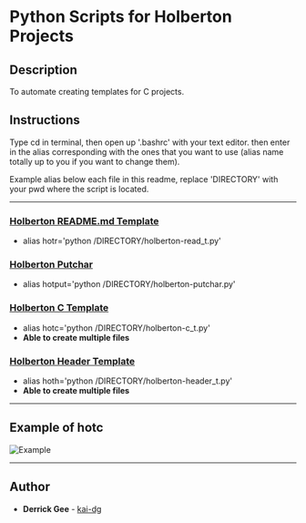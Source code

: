 # Python Scripts for Holberton Projects

## Description

To automate creating templates for C projects.

## Instructions

Type cd in terminal, then open up '.bashrc' with your text editor. then enter in the alias corresponding with the ones that you want to use (alias name totally up to you if you want to change them).

Example alias below each file in this readme, replace 'DIRECTORY' with your pwd where the script is located.

---
### [Holberton README.md Template](./holberton-read_t.py)
* alias hotr='python /DIRECTORY/holberton-read_t.py'

### [Holberton Putchar](./holberton-putchar.py)
* alias hotput='python /DIRECTORY/holberton-putchar.py'

### [Holberton C Template](./holberton-c_t.py)
* alias hotc='python /DIRECTORY/holberton-c_t.py'
* **Able to create multiple files**

### [Holberton Header Template](./holberton-header_t.py)
* alias hoth='python /DIRECTORY/holberton-header_t.py'
* **Able to create multiple files**

---
## Example of hotc

![Example](https://i.imgur.com/xOcHxro.png)

---

## Author
* **Derrick Gee** - [kai-dg](https://github.com/kai-dg)
